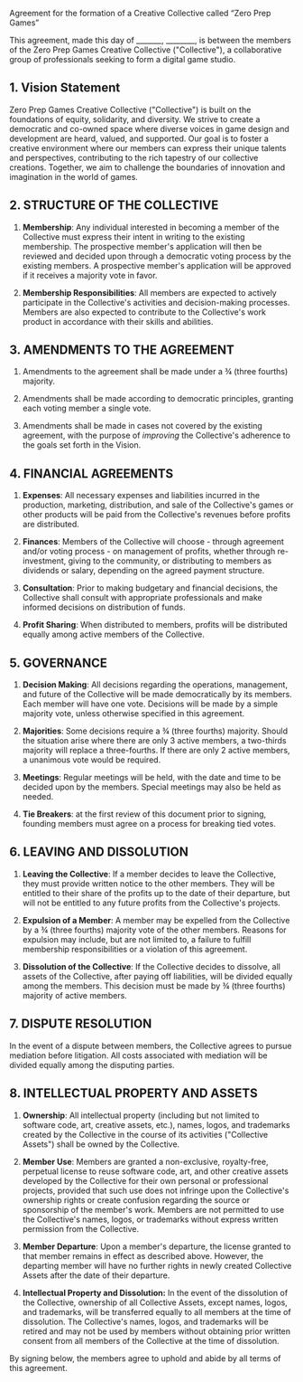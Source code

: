  Agreement for the formation of a Creative Collective called “Zero Prep Games”

This agreement, made this day of _______, ________, is between the members of the Zero Prep Games Creative Collective ("Collective"), a collaborative group of professionals seeking to form a digital game studio.

## 1. Vision Statement

Zero Prep Games Creative Collective ("Collective") is built on the foundations of equity, solidarity, and diversity. We strive to create a democratic and co-owned space where diverse voices in game design and development are heard, valued, and supported. Our goal is to foster a creative environment where our members can express their unique talents and perspectives, contributing to the rich tapestry of our collective creations. Together, we aim to challenge the boundaries of innovation and imagination in the world of games.

## 2. STRUCTURE OF THE COLLECTIVE 

1. **Membership**: Any individual interested in becoming a member of the Collective must express their intent in writing to the existing membership. The prospective member's application will then be reviewed and decided upon through a democratic voting process by the existing members. A prospective member's application will be approved if it receives a majority vote in favor.
   
2. **Membership Responsibilities**: All members are expected to actively participate in the Collective's activities and decision-making processes. Members are also expected to contribute to the Collective's work product in accordance with their skills and abilities.

## 3. AMENDMENTS TO THE AGREEMENT

1. Amendments to the agreement shall be made under a ¾ (three fourths) majority.

2. Amendments shall be made according to democratic principles, granting each voting member a single vote.

3. Amendments shall be made in cases not covered by the existing agreement, with the purpose of _improving_ the Collective's adherence to the goals set forth in the Vision.
   


## 4.  FINANCIAL AGREEMENTS

1. **Expenses**: All necessary expenses and liabilities incurred in the production, marketing, distribution, and sale of the Collective's games or other products will be paid from the Collective's revenues before profits are distributed.

2. **Finances**: Members of the Collective will choose - through agreement and/or voting process - on management of profits, whether through re-investment, giving to the community, or distributing to members as dividends or salary, depending on the agreed payment structure.

3. **Consultation**: Prior to making budgetary and financial decisions, the Collective shall consult with appropriate professionals and make informed decisions on distribution of funds.

4. **Profit Sharing**: When distributed to members, profits will be distributed equally among active members of the Collective.

## 5. GOVERNANCE

1. **Decision Making**: All decisions regarding the operations, management, and future of the Collective will be made democratically by its members. Each member will have one vote. Decisions will be made by a simple majority vote, unless otherwise specified in this agreement.

2. **Majorities**: Some decisions require a ¾ (three fourths) majority. Should the situation arise where there are only 3 active members, a two-thirds majority will replace a three-fourths. If there are only 2 active members, a unanimous vote would be required.

3. **Meetings**: Regular meetings will be held, with the date and time to be decided upon by the members. Special meetings may also be held as needed.

4. **Tie Breakers**: at the first review of this document prior to signing, founding members must agree on a process for breaking tied votes.

## 6. LEAVING AND DISSOLUTION

1. **Leaving the Collective**: If a member decides to leave the Collective, they must provide written notice to the other members. They will be entitled to their share of the profits up to the date of their departure, but will not be entitled to any future profits from the Collective's projects.
   
2. **Expulsion of a Member**: A member may be expelled from the Collective by a ¾ (three fourths) majority vote of the other members. Reasons for expulsion may include, but are not limited to, a failure to fulfill membership responsibilities or a violation of this agreement.

3. **Dissolution of the Collective**: If the Collective decides to dissolve, all assets of the Collective, after paying off liabilities, will be divided equally among the members. This decision must be made by ¾ (three fourths) majority of active members.

## 7. DISPUTE RESOLUTION

In the event of a dispute between members, the Collective agrees to pursue mediation before litigation. All costs associated with mediation will be divided equally among the disputing parties.

## 8. INTELLECTUAL PROPERTY AND ASSETS

1. **Ownership**: All intellectual property (including but not limited to software code, art, creative assets, etc.), names, logos, and trademarks created by the Collective in the course of its activities ("Collective Assets") shall be owned by the Collective.

2. **Member Use**: Members are granted a non-exclusive, royalty-free, perpetual license to reuse software code, art, and other creative assets developed by the Collective for their own personal or professional projects, provided that such use does not infringe upon the Collective's ownership rights or create confusion regarding the source or sponsorship of the member's work. Members are not permitted to use the Collective's names, logos, or trademarks without express written permission from the Collective.

3. **Member Departure**: Upon a member's departure, the license granted to that member remains in effect as described above. However, the departing member will have no further rights in newly created Collective Assets after the date of their departure.

4. **Intellectual Property and Dissolution:** In the event of the dissolution of the Collective, ownership of all Collective Assets, except names, logos, and trademarks, will be transferred equally to all members at the time of dissolution. The Collective's names, logos, and trademarks will be retired and may not be used by members without obtaining prior written consent from all members of the Collective at the time of dissolution.

By signing below, the members agree to uphold and abide by all terms of this agreement.
